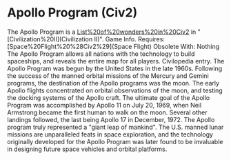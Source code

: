 # Apollo Program (Civ2)

The Apollo Program is a [List%20of%20wonders%20in%20Civ2](wonder) in "[Civilization%20II](Civilization II)".
Game Info.
Requires: [Space%20Flight%20%28Civ2%29](Space Flight)
Obsolete With: Nothing
The Apollo Program allows all nations with the technology to build spaceships, and reveals the entire map for all players.
Civilopedia entry.
The Apollo Program was begun by the United States in the late 1960s. Following the success of the manned orbital missions of the Mercury and Gemini programs, the destination of the Apollo programs was the moon. The early Apollo flights concentrated on orbital observations of the moon, and testing the docking systems of the Apollo craft. The ultimate goal of the Apollo Program was accomplished by Apollo 11 on July 20, 1969, when Neil Armstrong became the first human to walk on the moon. Several other landings followed, the last being Apollo 17 in December, 1972. The Apollo program truly represented a "giant leap of mankind". The U.S. manned lunar missions are unparalleled feats in space exploration, and the technology originally developed for the Apollo Program was later found to be invaluable in designing future space vehicles and orbital platforms.